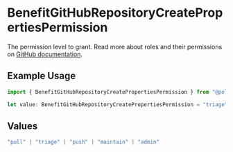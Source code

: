 # BenefitGitHubRepositoryCreatePropertiesPermission

The permission level to grant. Read more about roles and their permissions on [GitHub documentation](https://docs.github.com/en/organizations/managing-user-access-to-your-organizations-repositories/managing-repository-roles/repository-roles-for-an-organization#permissions-for-each-role).

## Example Usage

```typescript
import { BenefitGitHubRepositoryCreatePropertiesPermission } from "@polar-sh/sdk/models/components";

let value: BenefitGitHubRepositoryCreatePropertiesPermission = "triage";
```

## Values

```typescript
"pull" | "triage" | "push" | "maintain" | "admin"
```